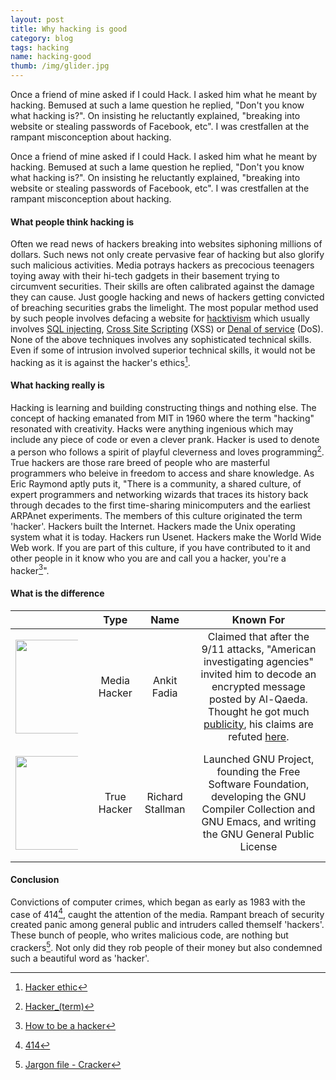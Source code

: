 ```yaml
---
layout: post
title: Why hacking is good
category: blog
tags: hacking 
name: hacking-good
thumb: /img/glider.jpg
---
```


<link rel="stylesheet" href="../css/post.css" />

Once a friend of mine asked if I could Hack. I asked him what he meant by hacking. Bemused at such a lame question he replied, "Don't you know what hacking is?". On insisting he reluctantly explained, "breaking into website or stealing passwords of Facebook, etc". I was crestfallen at the rampant misconception about hacking.
<!-- truncate_here -->

Once a friend of mine asked if I could Hack. I asked him what he meant by hacking. Bemused at such a lame question he replied, "Don't you know what hacking is?". On insisting he reluctantly explained, "breaking into website or stealing passwords of Facebook, etc". I was crestfallen at the rampant misconception about hacking.

#### What people think hacking is

Often we read news of hackers breaking into websites siphoning millions of dollars. Such news not only create pervasive fear of hacking but also glorify such malicious activities. Media potrays hackers as precocious teenagers toying away with their hi-tech gadgets in their basement trying to circumvent securities. Their skills are often calibrated against the damage they can cause. Just google hacking and news of hackers getting convicted of breaching securities grabs the limelight. The most popular method used by such people involves defacing a website for <a href="http://en.wikipedia.org/wiki/Hacktivism" target="_blank">hacktivism</a> which usually involves <a href="http://en.wikipedia.org/wiki/SQL_injection" target="_blank">SQL injecting</a>, <a href="http://en.wikipedia.org/wiki/Cross-site_scripting" target="_blank">Cross Site Scripting</a> (XSS) or <a href="http://en.wikipedia.org/wiki/Denial-of-service_attack" target="_blank">Denal of service</a> (DoS). None of the above techniques involves any sophisticated technical skills. Even if some of intrusion involved superior technical skills, it would not be hacking as it is against the hacker's ethics[^ethics].

#### What hacking really is

Hacking is learning and building constructing things and nothing else. The concept of hacking emanated from MIT in 1960 where the term "hacking" resonated with creativity. Hacks were anything ingenious which may include any piece of code or even a clever prank. Hacker is used to denote a person who follows a spirit of playful cleverness and loves programming[^hacker]. True hackers are those rare breed of people who are masterful programmers who beleive in freedom to access and share knowledge. As Eric Raymond aptly puts it, "There is a community, a shared culture, of expert programmers and networking wizards that traces its history back through decades to the first time-sharing minicomputers and the earliest ARPAnet experiments. The members of this culture originated the term 'hacker'. Hackers built the Internet. Hackers made the Unix operating system what it is today. Hackers run Usenet. Hackers make the World Wide Web work. If you are part of this culture, if you have contributed to it and other people in it know who you are and call you a hacker, you're a hacker[^eric]".


#### What is the difference

<table>
<thead>
<tr>
<th align="center"> <strong></strong> </th>
<th align="center"> <strong> Type  </strong></th>
<th align="center"> <strong>Name</strong> </th>
<th align="center"> <strong>Known For</strong> </th>

</tr>
</thead>

<tbody>

<tr>
<td align="center"><a href="http://en.wikipedia.org/wiki/Ankit_Fadia" target="_blank"><img style="height:150px;padding:15px 15px 15px 0px;max-width: 100px;" src="http://upload.wikimedia.org/wikipedia/commons/thumb/5/55/Ankitfadia2.jpg/200px-Ankitfadia2.jpg"></a> </td>
<td align="center">Media Hacker</td>
<td align="center">Ankit Fadia</td>
<td align="center"> Claimed that after the 9/11 attacks, "American investigating agencies" invited him to decode an encrypted message posted by Al-Qaeda. Thought he got much <a href="http://www.thehindu.com/sci-tech/inside-account/article48684.ece" target="_blank">publicity</a>, his claims are refuted <a href="http://forbesindia.com/article/beyond-business/ankit-fadia-revealed/34793/0" target="_blank">here</a>. </td>
</tr>

<tr>
<td align="center"><a href="http://en.wikipedia.org/wiki/Richard_Stallman" target="_blank"><img  style="height:150px;padding:15px 15px 15px 0px;max-width: 100px;" src="http://static.fsf.org/fsforg/img/rms-web.jpg"></a> </td>
<td align="center">True Hacker</td>
<td align="center">Richard Stallman</td>
<td align="center">Launched GNU Project, founding the Free Software Foundation, developing the GNU Compiler Collection and GNU Emacs, and writing the GNU General Public License </td>
</tr>

</tbody>
</table>

#### Conclusion

Convictions of computer crimes, which began as early as 1983 with the case of 414[^414], caught the attention of the media. Rampant breach of security created panic among general public and intruders called themself 'hackers'. These bunch of people, who writes malicious code, are nothing but crackers[^crackers]. Not only did they rob people of their money but also condemned such a beautiful word as 'hacker'. 

[^414]: <a href="http://en.wikipedia.org/wiki/The_414s" target="_blank">414</a>
[^ethics]: <a href="http://en.wikipedia.org/wiki/Hacker_ethic" target="_blank">Hacker ethic</a>
[^hacker]: <a href="http://en.wikipedia.org/wiki/Hacker_(term)#Programmer_subculture_of_hackers" target="_blank">Hacker_(term)</a>
[^eric]: <a href="http://www.catb.org/esr/faqs/hacker-howto.html#whatis" target="_blank">How to be a hacker</a>
[^crackers]: <a href="http://www.catb.org/jargon/html/C/cracker.html" target="_blank">Jargon file - Cracker</a>
[^fadia]: <a href="http://www.hindu.com/mp/2009/11/16/stories/2009111650950300.htm" target="_blank">the Hindu</a>
